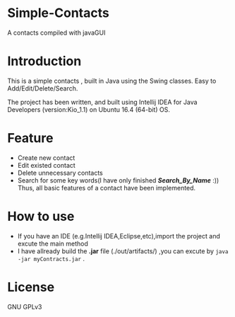 # Simple-Contacts
A contacts compiled with javaGUI
# Introduction
This is a simple contacts , built in Java using the Swing classes. Easy to Add/Edit/Delete/Search.

The project has been written, and built using Intellij IDEA for Java Developers (version:Kio_1.1) on Ubuntu 16.4 (64-bit) OS.
# Feature
 - Create new contact
 - Edit existed contact
 - Delete unnecessary contacts
 - Search for some key words(I have only finished ***Search_By_Name*** :))
 Thus, all basic features of a contact have been implemented.
# How to use
 - If you have an IDE (e.g.Intellij IDEA,Eclipse,etc),import the project and excute the main method
 - I have allready build the **.jar** file (./out/artifacts/) ,you can excute by `java -jar myContracts.jar` .
# License
GNU GPLv3
